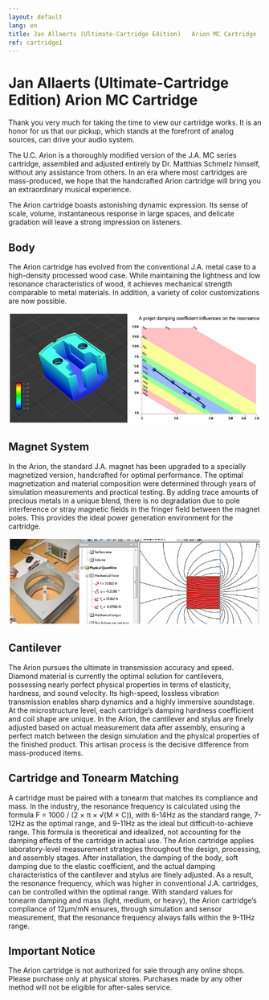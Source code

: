 ```yaml
---
layout: default
lang: en
title: Jan Allaerts (Ultimate-Cartridge Edition)   Arion MC Cartridge
ref: cartridge1
---
```


# Jan Allaerts (Ultimate-Cartridge Edition)   Arion MC Cartridge

Thank you very much for taking the time to view our cartridge works. It is an honor for us that our pickup, which stands at the forefront of analog sources, can drive your audio system.

The U.C. Arion is a thoroughly modified version of the J.A. MC series cartridge, assembled and adjusted entirely by Dr. Matthias Schmelz himself, without any assistance from others. In an era where most cartridges are mass-produced, we hope that the handcrafted Arion cartridge will bring you an extraordinary musical experience.

The Arion cartridge boasts astonishing dynamic expression. Its sense of scale, volume, instantaneous response in large spaces, and delicate gradation will leave a strong impression on listeners.

## Body

The Arion cartridge has evolved from the conventional J.A. metal case to a high-density processed wood case. While maintaining the lightness and low resonance characteristics of wood, it achieves mechanical strength comparable to metal materials. In addition, a variety of color customizations are now possible.

![JA1](/assets/Cartridges/JA1.png)

## Magnet System

In the Arion, the standard J.A. magnet has been upgraded to a specially magnetized version, handcrafted for optimal performance. The optimal magnetization and material composition were determined through years of simulation measurements and practical testing. By adding trace amounts of precious metals in a unique blend, there is no degradation due to pole interference or stray magnetic fields in the fringer field between the magnet poles. This provides the ideal power generation environment for the cartridge.

![JA1](/assets/Cartridges/JA2.png)

## Cantilever

The Arion pursues the ultimate in transmission accuracy and speed. Diamond material is currently the optimal solution for cantilevers, possessing nearly perfect physical properties in terms of elasticity, hardness, and sound velocity. Its high-speed, lossless vibration transmission enables sharp dynamics and a highly immersive soundstage.
At the microstructure level, each cartridge’s damping hardness coefficient and coil shape are unique. In the Arion, the cantilever and stylus are finely adjusted based on actual measurement data after assembly, ensuring a perfect match between the design simulation and the physical properties of the finished product. This artisan process is the decisive difference from mass-produced items.

## Cartridge and Tonearm Matching

A cartridge must be paired with a tonearm that matches its compliance and mass. In the industry, the resonance frequency is calculated using the formula F = 1000 / (2 × π × √(M × C)), with 6-14Hz as the standard range, 7-12Hz as the optimal range, and 9-11Hz as the ideal but difficult-to-achieve range. This formula is theoretical and idealized, not accounting for the damping effects of the cartridge in actual use.
The Arion cartridge applies laboratory-level measurement strategies throughout the design, processing, and assembly stages. After installation, the damping of the body, soft damping due to the elastic coefficient, and the actual damping characteristics of the cantilever and stylus are finely adjusted. As a result, the resonance frequency, which was higher in conventional J.A. cartridges, can be controlled within the optimal range. With standard values for tonearm damping and mass (light, medium, or heavy), the Arion cartridge’s compliance of 12μm/mN ensures, through simulation and sensor measurement, that the resonance frequency always falls within the 9-11Hz range.

## Important Notice

The Arion cartridge is not authorized for sale through any online shops. Please purchase only at physical stores. Purchases made by any other method will not be eligible for after-sales service.

